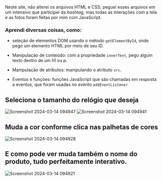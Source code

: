 Neste site, não alterei os arquivos HTML e CSS; peguei esses arquivos em um intensivo que participei da *hashtag*, mas todas as interações com a tela e as fotos foram feitas por mim com JavaScript.

### Aprendi diversas coisas, como:  

- seleção de elementos DOM usando o método `getElementById`, onde pego um elemento HTML por meio de seu ID.

- Manipulação de conteúdo: com a propriedade `innerText`, pego algum texto dentro de um h1 ou p.

- Manipulação de atributos: manipulando o atributo `src`.

- Eventos e funções: funções JavaScript que são chamadas em resposta a eventos, que foram usadas no evento `addEventListener`

## Seleciona o tamanho do relógio que deseja
![Screenshot 2024-03-14 094947](https://github.com/Alexandre-Konrath/Site-Apple-Smartwatch/assets/160286787/ba71f7c5-6dba-4069-90ba-29f051d77b6a)
![Screenshot 2024-03-14 094941](https://github.com/Alexandre-Konrath/Site-Apple-Smartwatch/assets/160286787/e99c8748-58cf-4a41-b39e-ffef28843d75)

## Muda a cor conforme clica nas palhetas de cores
![Screenshot 2024-03-14 094928](https://github.com/Alexandre-Konrath/Site-Apple-Smartwatch/assets/160286787/43892bfd-974e-4b7c-a699-5f4ecb9e216b)

## E como pode ver muda também o nome do produto, tudo perfeitamente interativo.
![Screenshot 2024-03-14 094921](https://github.com/Alexandre-Konrath/Site-Apple-Smartwatch/assets/160286787/a81f4206-5589-4412-8431-bf08cdf953c9)
